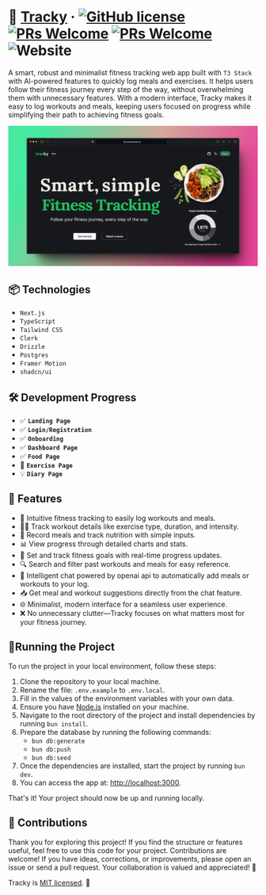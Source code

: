 # 🥗 [Tracky](/) &middot; [![GitHub license](https://img.shields.io/badge/license-MIT-004DFF.svg)](https://github.com/fraineralex/tracky/blob/main/LICENSE) [![PRs Welcome](https://img.shields.io/badge/PRs-welcome-green.svg)](https://legacy.reactjs.org/docs/how-to-contribute.html#your-first-pull-request) [![PRs Welcome](https://img.shields.io/badge/state-development-FF0065.svg)](https://legacy.reactjs.org/docs/how-to-contribute.html#your-first-pull-request) ![Website](https://img.shields.io/website-running-stopped-7B2EFF-red/https/tracky.fraineralex.dev.svg)

A smart, robust and minimalist fitness tracking web app built with `T3 Stack` with AI-powered features to
quickly log meals and exercises. It helps users follow their fitness journey every step of the way, without overwhelming them with unnecessary features. With a modern interface, Tracky makes it easy to log workouts and meals, keeping users focused on progress while simplifying their path to achieving fitness goals.

![Open graph image of Tracky](/public/gh.webp)

## 📦 Technologies

- `Next.js`
- `TypeScript`
- `Tailwind CSS`
- `Clerk`
- `Drizzle`
- `Postgres`
- `Framer Motion`
- `shadcn/ui`

## 🛠️ Development Progress

- ✅ **`Landing Page`**
- ✅ **`Login/Registration`**
- ✅ **`Onboarding`**
- ✅ **`Dashboard Page`**
- ✅ **`Food Page`**
- 🚧 **`Exercise Page`**
- 💡 **`Diary Page`**

## 🚀 Features

- 🧭 Intuitive fitness tracking to easily log workouts and meals.
- 🏋️‍♂️ Track workout details like exercise type, duration, and intensity.
- 🍎 Record meals and track nutrition with simple inputs.
- 📊 View progress through detailed charts and stats.
- 🥇 Set and track fitness goals with real-time progress updates.
- 🔍 Search and filter past workouts and meals for easy reference.
- 🧠 Intelligent chat powered by openai api to automatically add meals or workouts to your log.
- 📥 Get meal and workout suggestions directly from the chat feature.
- 🌐 Minimalist, modern interface for a seamless user experience.
- ❌ No unnecessary clutter—Tracky focuses on what matters most for your fitness journey.

## 🚦Running the Project

To run the project in your local environment, follow these steps:

1. Clone the repository to your local machine.
2. Rename the file: `.env.example` to `.env.local`.
3. Fill in the values of the environment variables with your own data.
4. Ensure you have [Node.js](https://nodejs.org/) installed on your machine.
5. Navigate to the root directory of the project and install dependencies by running `bun install`.
6. Prepare the database by running the following commands:
   - `bun db:generate`
   - `bun db:push`
   - `bun db:seed`
7. Once the dependencies are installed, start the project by running `bun dev`.
8. You can access the app at: [http://localhost:3000](http://localhost:3000).

That's it! Your project should now be up and running locally.

## 🌟 Contributions

Thank you for exploring this project! If you find the structure or features useful, feel free to use this code for your project. Contributions are welcome! If you have ideas, corrections, or improvements, please open an issue or send a pull request. Your collaboration is valued and appreciated! 🚀

Tracky is [MIT licensed](/LICENSE). 💚
